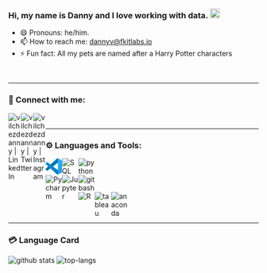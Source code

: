 <!--
**vilchezdanny/vilchezdanny** is a ✨ _special_ ✨ repository because its `README.md` (this file) appears on your GitHub profile.

Here are some ideas to get you started:

- 🔭 I’m currently working on ...
- 🌱 I’m currently learning ...
- 👯 I’m looking to collaborate on ...
- 🤔 I’m looking for help with ...
- 💬 Ask me about ...
- 📫 How to reach me: ...
- 😄 Pronouns: ...
- ⚡ Fun fact: ...
-->


### Hi, my name is Danny and I love working with data. <img src="https://media.giphy.com/media/hvRJCLFzcasrR4ia7z/giphy.gif" height="20px" width="20px"> 
- 😄 Pronouns: he/him.<br />
- 📫 How to reach me: dannyv@fkitlabs.io
- ⚡ Fun fact: All my pets are named after a Harry Potter characters
<br/>
<hr/>



### 🧧 Connect with me:
<!--
[<img align="left" alt="vilch" width="25px" src="http://pngimg.com/uploads/globe/globe_PNG100096.png" />][website]
-->
[<img align="left" alt="vilchezdanny | LinkedIn" width="25px" src="http://pngimg.com/uploads/linkedIn/linkedIn_PNG32.png" />][linkedin]
[<img align="left" alt="vilchezdanny | Twitter" width="25px" src="http://pngimg.com/uploads/twitter/twitter_PNG29.png" />][twitter]
[<img align="left" alt="vilchezdanny | Instagram" width="25px" src="http://pngimg.com/uploads/instagram/instagram_PNG11.png" />][instagram]
<br />




<hr/>


### ⚙ Languages and Tools:

[<img align="left" alt="vscode" width="33px" src="https://raw.githubusercontent.com/github/explore/80688e429a7d4ef2fca1e82350fe8e3517d3494d/topics/visual-studio-code/visual-studio-code.png" />][vscode]
[<img align="left" alt="SQL" width="33px" src="https://camo.githubusercontent.com/b65f9026a0274fb351e57ed757a7c01e2538734b2278c067b5d6ca4650a6e4ce/68747470733a2f2f6c6162732e6d7973716c2e636f6d2f636f6d6d6f6e2f6c6f676f732f6d7973716c2d6c6f676f2e737667" />][mysql]
[<img align="left" alt="python" width="33px" src="https://i.imgur.com/gixjL0a.png" />][python]
<br/>
<br/>
[<img align="left" alt="Pycharm" width="33px" src="https://i.imgur.com/N3UnDaG.png" />][pycharm]
[<img align="left" alt="Jupyter" width="33px" src="https://i.imgur.com/f5M1VWO.png" />][jupyter]
[<img align="left" alt="gitbash" width="33px" src="https://i.imgur.com/FgD2Tpt.png" />][git]
<br/>
<br/>
[<img align="left" alt="R" width="33px" src="https://i.imgur.com/LGgB5r4.png" />][R]
[<img align="left" alt="tableau" width="33px" src="https://img.icons8.com/color/48/000000/tableau-software.png" />][tableau]
[<img align="left" alt="anaconda" width="33px" src="https://i.imgur.com/SUxYIXm.png" />][anaconda]
<br/>


<br/>



<hr/>

### 💳 Language Card

![github stats](https://github-readme-stats.vercel.app/api?username=codedannyv&show_icons=true&hide_border=true&hide=stars,prs,issues&theme=radical)
![top-langs](https://github-readme-stats.vercel.app/api/top-langs?username=codedannyv&show_icons=true&theme=radical)




[myprofile]:https://github.com/vilchezdanny
[anaconda]:https://www.anaconda.com/
<!--
[PowerBI]:https://powerbi.microsoft.com/en-us/
-->
[tableau]: https://www.tableau.com/
[R]:https://www.r-project.org/
[vscode]:https://code.visualstudio.com/
[jupyter]:https://jupyter.org/
[pycharm]:https://www.jetbrains.com/pycharm/
[git]:https://git-scm.com/
[mysql]:https://www.mysql.com/
[python]:https://www.python.org/
<!--
[website]: https://www.kalihackz.tech/Rex
-->
[instagram]: https://www.instagram.com/danny_vilchez/
[twitter]: https://twitter.com/dannyv204
[linkedin]: https://www.linkedin.com/in/vilchezdaniel/
